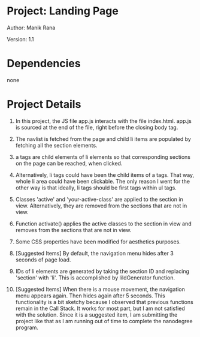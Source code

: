 # Project: Landing Page

Author: Manik Rana

Version: 1.1

# Dependencies
none

# Project Details
1. In this project, the JS file app.js interacts with the file index.html. app.js is sourced at the end of the file, right before the closing body tag.

2. The navlist is fetched from the page and child li items are populated by fetching all the section elements.

3. a tags are child elements of li elements so that corresponding sections on the page can be reached, when clicked.

4. Alternatively, li tags could have been the child items of a tags. That way, whole li area could have been clickable. The only reason I went for the other way is that ideally, li tags should be first tags within ul tags.

5. Classes 'active' and 'your-active-class' are applied to the section in view. Alternatively, they are removed from the sections that are not in view.

6. Function activate() applies the active classes to the section in view and removes from the sections that are not in view.

7. Some CSS properties have been modified for aesthetics purposes.

8. [Suggested Items] By default, the navigation menu hides after 3 seconds of page load.

9. IDs of li elements are generated by taking the section ID and replacing 'section' with 'li'. This is accomplished by liIdGenerator function.

10. [Suggested Items] When there is a mouse movement, the navigation menu appears again. Then hides again after 5 seconds. This functionality is a bit sketchy because I observed that previous functions remain in the Call Stack. It works for most part, but I am not satisfied with the solution. Since it is a suggested item, I am submitting the project like that as I am running out of time to complete the nanodegree program.
